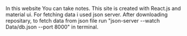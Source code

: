 In this website You can take notes. This site is created with React.js and material ui. For fetching data i used json server. After downloading repositary, to fetch data from json file run "json-server --watch Data/db.json --port 8000" in terminal. 
